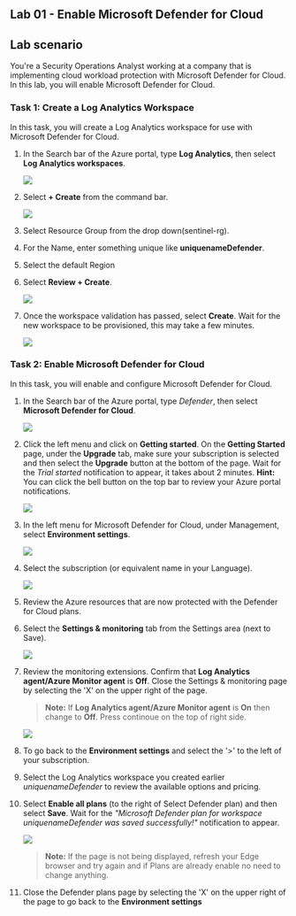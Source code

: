 ## Lab 01 - Enable Microsoft Defender for Cloud

## Lab scenario

You're a Security Operations Analyst working at a company that is implementing cloud workload protection with Microsoft Defender for Cloud.  In this lab, you will enable Microsoft Defender for Cloud.

### Task 1: Create a Log Analytics Workspace

In this task, you will create a Log Analytics workspace for use with Microsoft Defender for Cloud.

1. In the Search bar of the Azure portal, type **Log Analytics**, then select **Log Analytics workspaces**.
   
   ![](../media/image8.png)

1. Select **+ Create** from the command bar.
    
   ![](../media/image9.png)

1. Select Resource Group from the drop down(sentinel-rg).

1. For the Name, enter something unique like **uniquenameDefender**.

1. Select the default Region 

1. Select **Review + Create**.

   ![](../media/image10.png)

1. Once the workspace validation has passed, select **Create**. Wait for the new workspace to be provisioned, this may take a few minutes.

   ![](../media/image11.png)

### Task 2: Enable Microsoft Defender for Cloud

In this task, you will enable and configure Microsoft Defender for Cloud.

1. In the Search bar of the Azure portal, type *Defender*, then select **Microsoft Defender for Cloud**.

   ![](../media/image1.png)

1. Click the left menu and click on **Getting started**. On the **Getting Started** page, under the **Upgrade** tab, make sure your subscription is selected and then select the **Upgrade** button at the bottom of the page. Wait for the *Trial started* notification to appear, it takes about 2 minutes. **Hint:** You can click the bell button on the top bar to review your Azure portal notifications.

    ![](../media/image_6.png)

1. In the left menu for Microsoft Defender for Cloud, under Management, select **Environment settings**.

   ![](../media/image_1.png)
   
1. Select the subscription (or equivalent name in your Language). 

    ![](../media/image(4).png)

1. Review the Azure resources that are now protected with the Defender for Cloud plans.

1. Select the **Settings & monitoring** tab from the Settings area (next to Save).

   ![](../media/image_5.png)

1. Review the monitoring extensions. Confirm that **Log Analytics agent/Azure Monitor agent** is **Off**. Close the Settings & monitoring page by selecting the 'X' on the upper right of the page.
   > **Note:** If **Log Analytics agent/Azure 
 Monitor agent** is **On** then change to **Off**. Press continoue on the top of right side.

   ![](../media/image6.png)
    
1. To go back to the **Environment settings** and select the '>' to the left of your subscription.

1. Select the Log Analytics workspace you created earlier *uniquenameDefender* to review the available options and pricing.

1. Select **Enable all plans** (to the right of Select Defender plan) and then select **Save**. Wait for the *"Microsoft Defender plan for workspace uniquenameDefender was saved successfully!"* notification to appear.

   ![](../media/image_4.png)

   >**Note:** If the page is not being displayed, refresh your Edge browser and try again and if Plans are already enable no need to change anything.

1. Close the Defender plans page by selecting the 'X' on the upper right of the page to go back to the **Environment settings**


